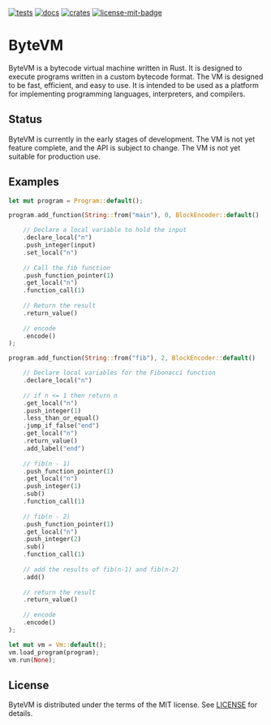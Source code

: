 [![tests][1]][2] [![docs][5]][6] [![crates][7]][8] [![license-mit-badge][]](#license)

[1]: https://github.com/burdockcascade/bytevm/actions/workflows/test.yml/badge.svg?branch=master
[2]: https://github.com/burdockcascade/bytevm/actions/workflows/test.yml
[5]: https://docs.rs/bytevm/badge.svg
[6]: https://docs.rs/bytevm
[7]: https://img.shields.io/crates/v/bytevm.svg
[8]: https://crates.io/crates/bytevm
[license-mit-badge]: https://img.shields.io/badge/license-MIT-blue.svg

# ByteVM
ByteVM is a bytecode virtual machine written in Rust. It is designed to execute programs written in a custom bytecode format. The VM is designed to be fast, efficient, and easy to use. It is intended to be used as a platform for implementing programming languages, interpreters, and compilers.

## Status
ByteVM is currently in the early stages of development. The VM is not yet feature complete, and the API is subject to change. The VM is not yet suitable for production use.

## Examples
```rust
let mut program = Program::default();

program.add_function(String::from("main"), 0, BlockEncoder::default()

    // Declare a local variable to hold the input
    .declare_local("n")
    .push_integer(input)
    .set_local("n")
    
    // Call the fib function
    .push_function_pointer(1)
    .get_local("n")
    .function_call(1)
    
    // Return the result
    .return_value()
    
    // encode
    .encode()
);

program.add_function(String::from("fib"), 2, BlockEncoder::default()

    // Declare local variables for the Fibonacci function
    .declare_local("n")
    
    // if n <= 1 then return n
    .get_local("n")
    .push_integer(1)
    .less_than_or_equal()
    .jump_if_false("end")
    .get_local("n")
    .return_value()
    .add_label("end")
    
    // fib(n - 1)
    .push_function_pointer(1)
    .get_local("n")
    .push_integer(1)
    .sub()
    .function_call(1)
    
    // fib(n - 2)
    .push_function_pointer(1)
    .get_local("n")
    .push_integer(2)
    .sub()
    .function_call(1)
    
    // add the results of fib(n-1) and fib(n-2)
    .add()
    
    // return the result
    .return_value()
    
    // encode
    .encode()
);

let mut vm = Vm::default();
vm.load_program(program);
vm.run(None);
```

## License
ByteVM is distributed under the terms of the MIT license. See [LICENSE](LICENSE) for details.